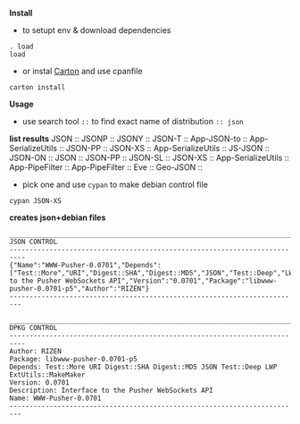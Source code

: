 **Install**

- to setupt env & download dependencies
```
. load
load
```
- or instal [Carton](https://metacpan.org/pod/Carton) and use cpanfile

```carton install```

**Usage**

- use search tool ```::``` to find exact name of distribution
```:: json```

**list results**
JSON :: JSONP :: JSONY :: JSON-T :: App-JSON-to :: App-SerializeUtils :: JSON-PP :: JSON-XS :: App-SerializeUtils :: JS-JSON :: JSON-ON :: JSON :: JSON-PP :: JSON-SL :: JSON-XS :: App-SerializeUtils :: App-PipeFilter :: App-PipeFilter :: Eve :: Geo-JSON ::

- pick one and use ```cypan``` to make debian control file

```cypan JSON-XS```

**creates json+debian files**
 ```
 __________________________________________________________________________
 JSON CONTROL
 --------------------------------------------------------------------------
 {"Name":"WWW-Pusher-0.0701","Depends":["Test::More","URI","Digest::SHA","Digest::MD5","JSON","Test::Deep","LWP","ExtUtils::MakeMaker"],"Description":"Interface to the Pusher WebSockets API","Version":"0.0701","Package":"libwww-pusher-0.0701-p5","Author":"RIZEN"}
 -------------------------------------------------------------------------

 __________________________________________________________________________
 DPKG CONTROL
 --------------------------------------------------------------------------
Author: RIZEN
Package: libwww-pusher-0.0701-p5
Depends: Test::More URI Digest::SHA Digest::MD5 JSON Test::Deep LWP ExtUtils::MakeMaker
Version: 0.0701
Description: Interface to the Pusher WebSockets API
Name: WWW-Pusher-0.0701
 -------------------------------------------------------------------------
 ```
